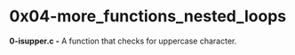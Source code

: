 # 0x04-more_functions_nested_loops

**0-isupper.c -** A function that checks for uppercase character.
